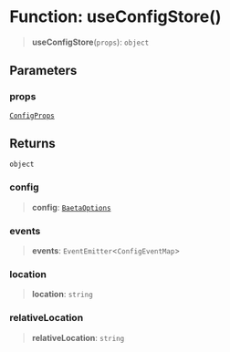 # Function: useConfigStore()

> **useConfigStore**(`props`): `object`

## Parameters

### props

[`ConfigProps`](../interfaces/ConfigProps.md)

## Returns

`object`

### config

> **config**: [`BaetaOptions`](../../index/interfaces/BaetaOptions.md)

### events

> **events**: `EventEmitter`\<`ConfigEventMap`\>

### location

> **location**: `string`

### relativeLocation

> **relativeLocation**: `string`
